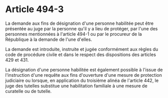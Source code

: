 # Article 494-3

La demande aux fins de désignation d'une personne habilitée peut être présentée au juge par la personne qu'il y a lieu de protéger, par l'une des personnes mentionnées à l'article 494-1 ou par le procureur de la République à la demande de l'une d'elles.

La demande est introduite, instruite et jugée conformément aux règles du code de procédure civile et dans le respect des dispositions des articles 429 et 431.

La désignation d'une personne habilitée est également possible à l'issue de l'instruction d'une requête aux fins d'ouverture d'une mesure de protection judiciaire ou lorsque, en application du troisième alinéa de l'article 442, le juge des tutelles substitue une habilitation familiale à une mesure de curatelle ou de tutelle.
